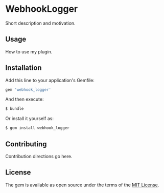 # WebhookLogger
Short description and motivation.

## Usage
How to use my plugin.

## Installation
Add this line to your application's Gemfile:

```ruby
gem 'webhook_logger'
```

And then execute:
```bash
$ bundle
```

Or install it yourself as:
```bash
$ gem install webhook_logger
```

## Contributing
Contribution directions go here.

## License
The gem is available as open source under the terms of the [MIT License](https://opensource.org/licenses/MIT).
